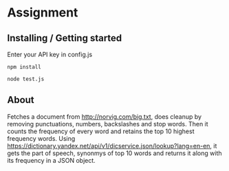 # Assignment

## Installing / Getting started
Enter your API key in config.js

```
npm install
```
```
node test.js
```

## About
Fetches a document from http://norvig.com/big.txt, does cleanup by removing punctuations, numbers, backslashes and stop words. Then it counts the frequency of every word and retains the top 10 highest frequency words. Using https://dictionary.yandex.net/api/v1/dicservice.json/lookup?lang=en-en, it gets the part of speech, synonmys of top 10 words and returns it along with its frequency in a JSON object.